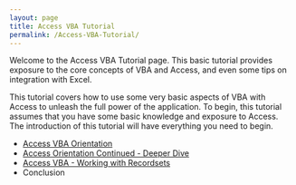 ```yaml
---
layout: page
title: Access VBA Tutorial
permalink: /Access-VBA-Tutorial/
---
```


Welcome to the Access VBA Tutorial page.  This basic tutorial provides exposure to the core concepts of VBA and Access, and even some tips on integration with Excel.

This tutorial covers how to use some very basic aspects of VBA with Access to unleash the full power of the application.  To begin, this tutorial assumes that you have some basic knowledge and exposure to Access.  The introduction of this tutorial will have everything you need to begin. 

* [Access VBA Orientation](/tutorial/access/a-access-vba-orientation/)
* [Access Orientation Continued - Deeper Dive](/tutorial/access/a-getting-started/)
* [Access VBA - Working with Recordsets](/tutorial/access/a-recordset/) 
* Conclusion
